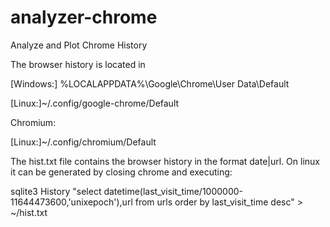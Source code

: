 # analyzer-chrome
Analyze and Plot Chrome History

The browser history is located in

[Windows:] %LOCALAPPDATA%\Google\Chrome\User Data\Default

[Linux:]~/.config/google-chrome/Default  

Chromium:

[Linux:]~/.config/chromium/Default

The hist.txt file contains the browser history in the format date|url. On linux it can be generated by closing chrome and executing:

sqlite3 History "select datetime(last_visit_time/1000000-11644473600,'unixepoch'),url from  urls order by last_visit_time desc" > ~/hist.txt


